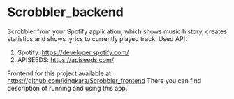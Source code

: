 # Scrobbler_backend
Scrobbler from your Spotify application, which shows music history, creates statistics and shows lyrics to currently played track.
Used API: 
1. Spotify: https://developer.spotify.com/
2. APISEEDS: https://apiseeds.com/

Frontend for this project available at: https://github.com/kingkara/Scrobbler_frontend
There you can find description of running and using this app.
